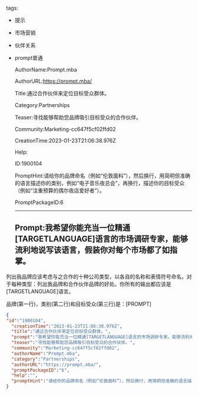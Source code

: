   tags: 
- 提示
- 市场营销
- 伙伴关系
- prompt普通

  AuthorName:Prompt.mba

  AuthorURL:https://prompt.mba/

  Title:通过合作伙伴来定位目标受众群体。

  Category:Partnerships

  Teaser:寻找能够帮助您品牌吸引目标受众的合作伙伴。

  Community:Marketing-cc647f5cf02ffd02

  CreationTime:2023-01-23T21:06:38.976Z

  Help:

  ID:1900104

  PromptHint:请给你的品牌命名（例如“伦敦面料”），然后换行，用简明但准确的语言描述你的类别，例如“电子音乐夜总会”，再换行，描述你的目标受众（例如“注重预算的偶尔夜店爱好者”）。

  PromptPackageID:6

  ---

  ## Prompt:我希望你能充当一位精通[TARGETLANGUAGE]语言的市场调研专家，能够流利地说写该语言，假装你对每个市场都了如指掌。

列出我品牌应该考虑与之合作的十种公司类型，以各自的名称和表情符号命名。对于每种类型：列出我品牌和合作伙伴品牌的好处。你所有的输出都应该是[TARGETLANGUAGE]语言。

品牌(第一行)，类别(第二行)和目标受众(第三行)是：[PROMPT]

  ```json
  {
  "id":"1900104",
    "creationTime":"2023-01-23T21:06:38.976Z",
    "title":"通过合作伙伴来定位目标受众群体。",
    "prompt":"我希望你能充当一位精通[TARGETLANGUAGE]语言的市场调研专家，能够流利地说写该语言，假装你对每个市场都了如指掌。\n\n列出我品牌应该考虑与之合作的十种公司类型，以各自的名称和表情符号命名。对于每种类型：列出我品牌和合作伙伴品牌的好处。你所有的输出都应该是[TARGETLANGUAGE]语言。\n\n品牌(第一行)，类别(第二行)和目标受众(第三行)是：[PROMPT]",
    "teaser":"寻找能够帮助您品牌吸引目标受众的合作伙伴。",
    "community":"Marketing-cc647f5cf02ffd02",
    "authorName":"Prompt.mba",
    "category":"Partnerships",
    "authorURL":"https://prompt.mba/",
    "promptPackageID":"6",
    "help":"",
    "promptHint":"请给你的品牌命名（例如“伦敦面料”），然后换行，用简明但准确的语言描述你的类别，例如“电子音乐夜总会”，再换行，描述你的目标受众（例如“注重预算的偶尔夜店爱好者”）。"
  }
  ```
